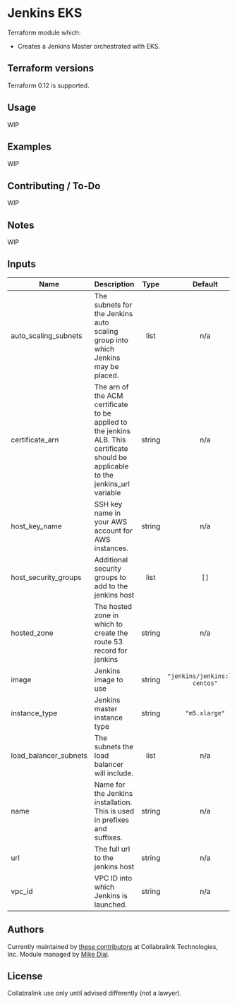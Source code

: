 # Jenkins EKS

Terraform module which:
- Creates a Jenkins Master orchestrated with EKS.


## Terraform versions

Terraform 0.12 is supported.


## Usage
WIP

## Examples
WIP

## Contributing / To-Do

WIP


## Notes

WIP

<!-- BEGINNING OF PRE-COMMIT-TERRAFORM DOCS HOOK -->
## Inputs

| Name | Description | Type | Default | Required |
|------|-------------|:----:|:-----:|:-----:|
| auto\_scaling\_subnets | The subnets for the Jenkins auto scaling group into which Jenkins may be placed. | list | n/a | yes |
| certificate\_arn | The arn of the ACM certificate to be applied to the jenkins ALB.  This certificate should be applicable to the jenkins_url variable | string | n/a | yes |
| host\_key\_name | SSH key name in your AWS account for AWS instances. | string | n/a | yes |
| host\_security\_groups | Additional security groups to add to the jenkins host | list | `[]` | no |
| hosted\_zone | The hosted zone in which to create the route 53 record for jenkins | string | n/a | yes |
| image | Jenkins image to use | string | `"jenkins/jenkins:lts-centos"` | no |
| instance\_type | Jenkins master instance type | string | `"m5.xlarge"` | no |
| load\_balancer\_subnets | The subnets the load balancer will include. | list | n/a | yes |
| name | Name for the Jenkins installation.  This is used in prefixes and suffixes. | string | n/a | yes |
| url | The full url to the jenkins host | string | n/a | yes |
| vpc\_id | VPC ID into which Jenkins is launched. | string | n/a | yes |

<!-- END OF PRE-COMMIT-TERRAFORM DOCS HOOK -->


## Authors

Currently maintained by [these contributors](https://gitlab.com/mdialcollabralinkcom/jenkins-eks/-/graphs/master) at Collabralink Technologies, Inc.
Module managed by [Mike Dial](https://gitlab.com/mdialcollabralinkcom).

## License

Collabralink use only until advised differently (not a lawyer).
